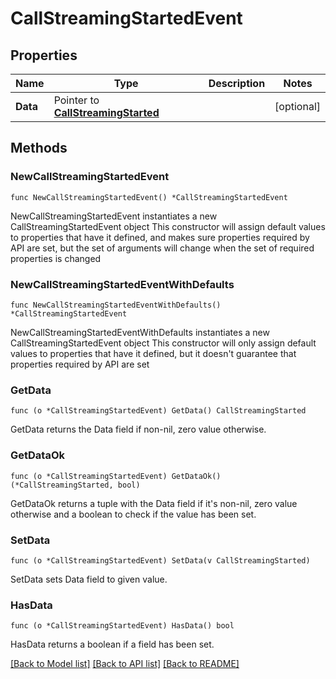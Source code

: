 # CallStreamingStartedEvent

## Properties

Name | Type | Description | Notes
------------ | ------------- | ------------- | -------------
**Data** | Pointer to [**CallStreamingStarted**](CallStreamingStarted.md) |  | [optional] 

## Methods

### NewCallStreamingStartedEvent

`func NewCallStreamingStartedEvent() *CallStreamingStartedEvent`

NewCallStreamingStartedEvent instantiates a new CallStreamingStartedEvent object
This constructor will assign default values to properties that have it defined,
and makes sure properties required by API are set, but the set of arguments
will change when the set of required properties is changed

### NewCallStreamingStartedEventWithDefaults

`func NewCallStreamingStartedEventWithDefaults() *CallStreamingStartedEvent`

NewCallStreamingStartedEventWithDefaults instantiates a new CallStreamingStartedEvent object
This constructor will only assign default values to properties that have it defined,
but it doesn't guarantee that properties required by API are set

### GetData

`func (o *CallStreamingStartedEvent) GetData() CallStreamingStarted`

GetData returns the Data field if non-nil, zero value otherwise.

### GetDataOk

`func (o *CallStreamingStartedEvent) GetDataOk() (*CallStreamingStarted, bool)`

GetDataOk returns a tuple with the Data field if it's non-nil, zero value otherwise
and a boolean to check if the value has been set.

### SetData

`func (o *CallStreamingStartedEvent) SetData(v CallStreamingStarted)`

SetData sets Data field to given value.

### HasData

`func (o *CallStreamingStartedEvent) HasData() bool`

HasData returns a boolean if a field has been set.


[[Back to Model list]](../README.md#documentation-for-models) [[Back to API list]](../README.md#documentation-for-api-endpoints) [[Back to README]](../README.md)


